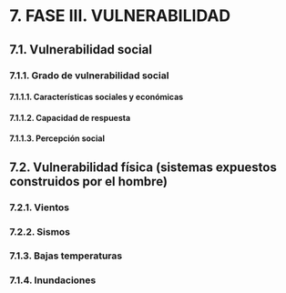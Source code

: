 # 7. FASE III. VULNERABILIDAD

## 7.1. Vulnerabilidad social

### 7.1.1. Grado de vulnerabilidad social

#### 7.1.1.1. Características sociales y económicas

#### 7.1.1.2. Capacidad de respuesta

#### 7.1.1.3. Percepción social

## 7.2. Vulnerabilidad física (**sistemas expuestos construidos por el hombre**)

### 7.2.1. Vientos

### 7.2.2. Sismos

### 7.1.3. Bajas temperaturas

### 7.1.4. Inundaciones
